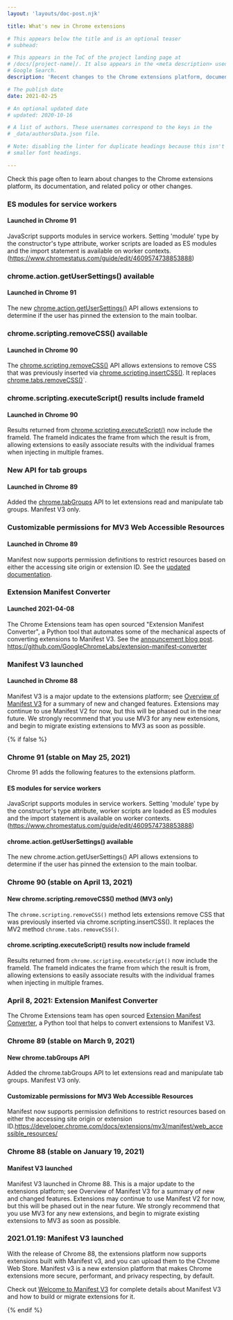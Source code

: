 ```yaml
---
layout: 'layouts/doc-post.njk'

title: What's new in Chrome extensions

# This appears below the title and is an optional teaser
# subhead: 

# This appears in the ToC of the project landing page at
# /docs/[project-name]/. It also appears in the <meta description> used in 
# Google Search.
description: 'Recent changes to the Chrome extensions platform, documentation, and policy'

# The publish date
date: 2021-02-25

# An optional updated date
# updated: 2020-10-16

# A list of authors. These usernames correspond to the keys in the
# _data/authorsData.json file.

# Note: disabling the linter for duplicate headings because this isn't hierarchical and it needs
# smaller font headings.

---
```

<!--lint disable no-duplicate-headings-->
<!--lint disable first-heading-level-->

Check this page often to learn about changes to the Chrome extensions platform,
its documentation, and related policy or other changes.

### ES modules for service workers
#### Launched in Chrome 91

JavaScript supports modules in service workers. Setting 'module' type by the constructor's type
attribute, worker scripts are loaded as ES modules and the import statement is available on worker
contexts. (https://www.chromestatus.com/guide/edit/4609574738853888)

### chrome.action.getUserSettings() available
#### Launched in Chrome 91

The new
[chrome.action.getUserSettings()](/docs/extensions/reference/action/#method-getUserSettings)
API allows extensions to determine if the user has pinned the extension to the main toolbar.

### chrome.scripting.removeCSS() available
#### Launched in Chrome 90

The [chrome.scripting.removeCSS()](/docs/extensions/reference/scripting/#method-removeCSS)
API allows extensions to remove CSS that was previously inserted
via [chrome.scripting.insertCSS()](/docs/extensions/reference/scripting/#method-insertCSS).
It replaces [chrome.tabs.removeCSS()](/docs/extensions/reference/tabs/#method-removeCSS)`.

### chrome.scripting.executeScript() results include frameId
#### Launched in Chrome 90

Results returned from
[chrome.scripting.executeScript()](/docs/extensions/reference/scripting/#method-executeScript)
now include the frameId. The frameId indicates the frame from which the result is from, allowing
extensions to easily associate results with the individual frames when injecting in multiple frames.

### New API for tab groups
#### Launched in Chrome 89

Added the [chrome.tabGroups](/docs/extensions/reference/tabGroups/) API to let extensions read and
manipulate tab groups. Manifest V3 only.

### Customizable permissions for MV3 Web Accessible Resources
#### Launched in Chrome 89

Manifest now supports permission definitions to restrict resources based on either the accessing site origin or extension ID.
See the [updated documentation][war-docs].

### Extension Manifest Converter
#### Launched 2021-04-08

The Chrome Extensions team has open sourced "Extension Manifest Converter", a Python tool that
automates some of the mechanical aspects of converting extensions to Manifest V3. See the
[announcement blog post][emc-announce].
https://github.com/GoogleChromeLabs/extension-manifest-converter

### Manifest V3 launched
#### Launched in Chrome 88

Manifest V3 is a major update to the extensions platform; see [Overview of Manifest
V3][mv3-overview] for a summary of new and changed features. Extensions may continue to use Manifest V2 for now, but this will be phased out in the near future. We strongly recommend that you use MV3 for any new extensions, and begin to migrate existing extensions to MV3 as soon as possible.

[emc-announce]: https://github.com/GoogleChromeLabs/extension-manifest-converter
[mv3-overview]: /docs/extensions/mv3/intro/mv3-overview/
[war-docs]: /docs/extensions/mv3/manifest/web_accessible_resources/


{% if false %}

### Chrome 91 (stable on May 25, 2021)

Chrome 91 adds the following features to the extensions platform.

#### ES modules for service workers

JavaScript supports modules in service workers. Setting 'module' type by the constructor's type attribute, worker scripts are loaded as ES modules and the import statement is available on worker contexts. (https://www.chromestatus.com/guide/edit/4609574738853888)

#### chrome.action.getUserSettings() available

The new chrome.action.getUserSettings() API allows extensions to determine if the user has pinned the extension to the main toolbar.

### Chrome 90 (stable on April 13, 2021)

#### New chrome.scripting.removeCSS() method (MV3 only)

The `chrome.scripting.removeCSS()` method lets extensions remove CSS that was previously inserted via
chrome.scripting.insertCSS(). It replaces the MV2 method `chrome.tabs.removeCSS()`.

#### chrome.scripting.executeScript() results now include frameId

Results returned from `chrome.scripting.executeScript()` now include the frameId.  The frameId indicates the frame from which the result is from, allowing extensions to easily associate results with the individual frames when injecting in multiple frames.

### April 8, 2021: Extension Manifest Converter

The Chrome Extensions team has open sourced [Extension Manifest
Converter](https://github.com/GoogleChromeLabs/extension-manifest-converter), a Python tool that
helps to convert extensions to Manifest V3. 

### Chrome 89 (stable on March 9, 2021)

#### New chrome.tabGroups API

Added the chrome.tabGroups API to let extensions read and manipulate tab groups. Manifest V3 only.

#### Customizable permissions for MV3 Web Accessible Resources

Manifest now supports permission definitions to restrict resources based on either the accessing site origin or extension ID.https://developer.chrome.com/docs/extensions/mv3/manifest/web_accessible_resources/


### Chrome 88 (stable on January 19, 2021)

#### Manifest V3 launched

Manifest V3 launched in Chrome 88. This is a major update to the extensions platform; see Overview of Manifest V3 for a summary of new and changed features. Extensions may continue to use Manifest V2 for now, but this will be phased out in the near future. We strongly recommend that you use MV3 for any new extensions, and begin to migrate existing extensions to MV3 as soon as possible.

### 2021.01.19: Manifest V3 launched

With the release of Chrome 88, the extensions platform now supports extensions
built with Manifest v3, and you can upload them to the Chrome Web Store.
Manifest v3 is a new extension platform that makes Chrome extensions more
secure, performant, and privacy respecting, by default.

Check out [Welcome to Manifest V3](/docs/extensions/mv3/intro/) for complete
details about Manifest V3 and how to build or migrate extensions for it.

{% endif %}
